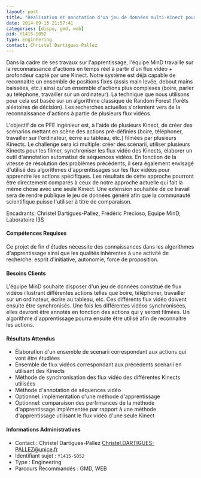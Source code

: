 ```yaml
---
layout: post
title: "Réalisation et annotation d'un jeu de données multi-Kinect pour de la reconnaissance d'actions en temps réel"
date: 2014-09-15 21:57:41
categories: [dispo, gmd, web]
pid: Y1415-S052
type: Engineering
contact: Christel Dartigues-Pallez
---
```

       
Dans la cadre de ses travaux sur l'apprentissage, l'équipe MinD travaille sur la reconnaissance d'actions en temps réel à partir d'un flux vidéo + profondeur capté par une Kinect. Notre système est déjà capable de reconnaitre un ensemble de positions fixes (assis main levée, debout mains baissées, etc.) ainsi qu'un ensemble d'actions plus complexes (boire, parler au téléphone, travailler sur un ordinateur). La technique que nous utilisons pour cela est basée sur un algorithme classique de Random Forest (forêts aléatoires de décision). Les recherches actuelles s'orientent vers de la reconnaissance d'actions à partie de plusieurs flux vidéos.

L'objectif de ce PFE ingénieur est, à l'aide de plusieurs Kinect, de créer des scénarios mettant en scène des actions pré-définies (boire, téléphoner, travailler sur l'ordinateur, écrre au tableau, etc.) filmées par plusieurs Kinects. Le challenge sera ici multiple: créer des scénarii, utiliser plusieurs Kinects pour les filmer, synchroniser les flux vidéo des Kinects, élaborer un outil d'annotation automatisé de séquences vidéos. En fonction de la vitesse de résolution des problèmes précédents, il sera également envisagé d'utilisé des algorithmes d'apprentissages sur les flux vidéos pour apprendre les actions spécifiques. Les résultats de cette approche pourront être directement comparés à ceux de notre approche actuelle qui fait la même chose avec une seule Kinect. Une extension souhaitée de ce travail sera de rendre publique le jeu de données généré afin que la communauté scientifique puisse l'utiliser à titre de comparaison.

Encadrants: Christel Dartigues-Pallez, Frédéric Precioso, Equipe MinD, Laboratoire I3S

#### Compétences Requises
Ce projet de fin d'études nécessite des connaissances dans les algorithmes d'apprentissage ainsi que les qualités inhérentes à une activité de recherche: esprit d'initiative, autonomie, force de proposition.


#### Besoins Clients
L'équipe MinD souhaite disposer d'un jeu de données constitué de flux vidéos illustrant différentes actions telles que boire, téléphoner, travailler sur un ordinateur, écrire au tableau, etc. Ces différents flux vidéo doivent ensuite être synchronisés. Une fois les différentes vidéos synchronisées, elles devront être annotés en fonction des actions qui y seront filmées. Un algorithme d'apprentissage pourra ensuite être utilisé afin de reconnaitre les actions.

#### Résultats Attendus
- Élaboration d'un ensemble de scenarii correspondant aux actions qui vont être étudiées
- Ensemble de flux vidéos correspondant aux précédents scenarii en utilisant des Kinects
- Méthode de synchronisation des flux vidéo des différentes Kinects utilisées
- Méthode d'annotation de séquences vidéo
- Optionnel: implémentation d'une méthode d'apprentissage
- Optionnel: comparaison des perfrmances de la méthode d'apprentissage implémentée par rapport à une méthode d'apprentissage utilisant le flux vidéo d'une seule Kinect
     

#### Informations Administratives
  * Contact : Christel Dartigues-Pallez <Christel.DARTIGUES-PALLEZ@unice.fr>
  * Identifiant sujet : `Y1415-S052`
  * Type : Engineering
  * Parcours Recommandés : GMD, WEB
     